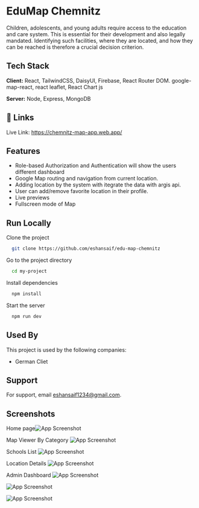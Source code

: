 
# EduMap Chemnitz

Children, adolescents, and young adults require access to the education and care system. This
is essential for their development and also legally mandated. Identifying such facilities, where
they are located, and how they can be reached is therefore a crucial decision criterion.



## Tech Stack

**Client:** React, TailwindCSS, DaisyUI, Firebase, React Router DOM. google-map-react, react leaflet, React Chart js

**Server:** Node, Express, MongoDB


## 🔗 Links
Live Link: https://chemnitz-map-app.web.app/


## Features

- Role-based Authorization and Authentication will show the users different dashboard
- Google Map routing and navigation from current location.
- Adding location by the system with itegrate the data with argis api. 
- User can add/remove favorite location in their profile.
- Live previews
- Fullscreen mode of Map


## Run Locally

Clone the project

```bash
  git clone https://github.com/eshansaif/edu-map-chemnitz
```

Go to the project directory

```bash
  cd my-project
```

Install dependencies

```bash
  npm install
```

Start the server

```bash
  npm run dev
```


## Used By

This project is used by the following companies:

- German Cliet



## Support

For support, email eshansaif1234@gmail.com.
## Screenshots

Home page![App Screenshot](https://i.ibb.co/FHwhphp/chemnitz-map-home.png)

Map Viewer By Category
![App Screenshot](https://i.ibb.co/crFZ1V8/map-viewer.png)

Schools List
![App Screenshot](https://i.ibb.co/jHmXJ5S/image.png)

Location Details
![App Screenshot](https://i.ibb.co/JmDZrKj/location-details.png)

Admin Dashboard
![App Screenshot](https://i.ibb.co/D55V9ns/image.png)

![App Screenshot](https://i.ibb.co/6DgFrqr/image.png)


![App Screenshot](https://i.ibb.co/pvsNKsm/image.png)

